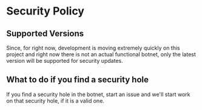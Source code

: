 # Security Policy

## Supported Versions
Since, for right now, development is moving extremely quickly on this project and right now there is not an actual functional botnet, only the latest version will be supported for security updates.

## What to do if you find a security hole
If you find a security hole in the botnet, start an issue and we'll start work on that security hole, if it is a valid one. 

